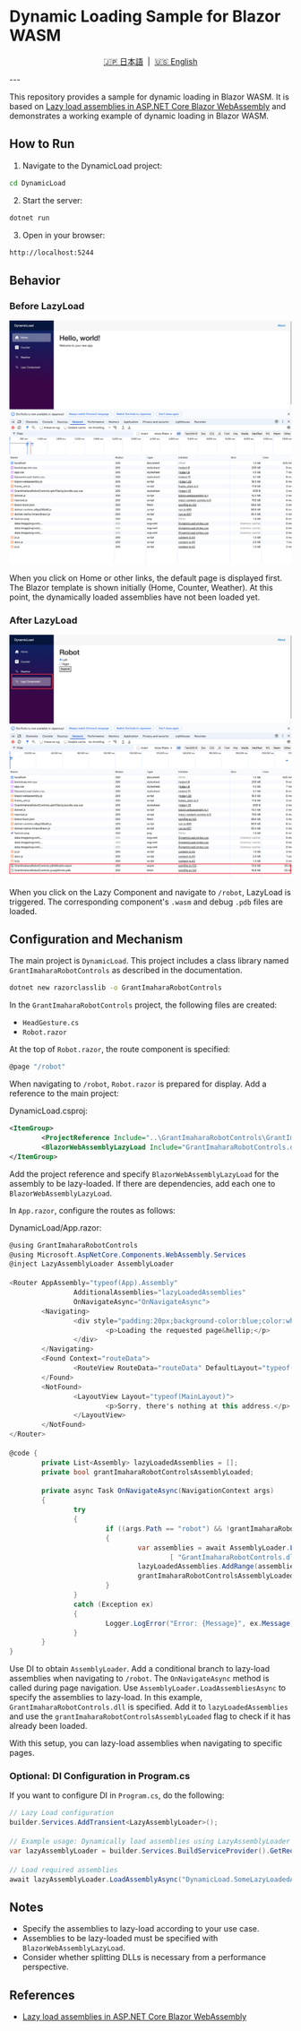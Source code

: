 # Dynamic Loading Sample for Blazor WASM

<p align="center">
    <a href="Readme.ja.md">🇯🇵 日本語</a> &nbsp;|&nbsp;
    <a href="Readme.md">🇺🇸 English</a>
</p>
---

This repository provides a sample for dynamic loading in Blazor WASM. It is based on [Lazy load assemblies in ASP.NET Core Blazor WebAssembly](https://learn.microsoft.com/en-us/aspnet/core/blazor/webassembly-lazy-load-assemblies?view=aspnetcore-9.0) and demonstrates a working example of dynamic loading in Blazor WASM.

## How to Run

1. Navigate to the DynamicLoad project:

```bash
cd DynamicLoad
```

2. Start the server:

```bash
dotnet run
```

3. Open in your browser:

```bash
http://localhost:5244
```

## Behavior

### Before LazyLoad
![Before LazyLoad](/docs/images/BeforeLazyLoad.png)

When you click on Home or other links, the default page is displayed first. The Blazor template is shown initially (Home, Counter, Weather). At this point, the dynamically loaded assemblies have not been loaded yet.

### After LazyLoad
![After LazyLoad](/docs/images/AfterLazyLoad.png)

When you click on the Lazy Component and navigate to `/robot`, LazyLoad is triggered. The corresponding component's `.wasm` and debug `.pdb` files are loaded.

## Configuration and Mechanism

The main project is `DynamicLoad`. This project includes a class library named `GrantImaharaRobotControls` as described in the documentation.

```bash
dotnet new razorclasslib -o GrantImaharaRobotControls
```

In the `GrantImaharaRobotControls` project, the following files are created:

- `HeadGesture.cs`
- `Robot.razor`

At the top of `Robot.razor`, the route component is specified:

```csharp
@page "/robot"
```

When navigating to `/robot`, `Robot.razor` is prepared for display. Add a reference to the main project:

DynamicLoad.csproj:

```xml
<ItemGroup>
        <ProjectReference Include="..\GrantImaharaRobotControls\GrantImaharaRobotControls.csproj" />
        <BlazorWebAssemblyLazyLoad Include="GrantImaharaRobotControls.dll" />
</ItemGroup>
```

Add the project reference and specify `BlazorWebAssemblyLazyLoad` for the assembly to be lazy-loaded. If there are dependencies, add each one to `BlazorWebAssemblyLazyLoad`.

In `App.razor`, configure the routes as follows:

DynamicLoad/App.razor:

```csharp
@using GrantImaharaRobotControls
@using Microsoft.AspNetCore.Components.WebAssembly.Services
@inject LazyAssemblyLoader AssemblyLoader

<Router AppAssembly="typeof(App).Assembly"
                AdditionalAssemblies="lazyLoadedAssemblies"
                OnNavigateAsync="OnNavigateAsync">
        <Navigating>
                <div style="padding:20px;background-color:blue;color:white">
                        <p>Loading the requested page&hellip;</p>
                </div>
        </Navigating>
        <Found Context="routeData">
                <RouteView RouteData="routeData" DefaultLayout="typeof(MainLayout)" />
        </Found>
        <NotFound>
                <LayoutView Layout="typeof(MainLayout)">
                        <p>Sorry, there's nothing at this address.</p>
                </LayoutView>
        </NotFound>
</Router>

@code {
        private List<Assembly> lazyLoadedAssemblies = [];
        private bool grantImaharaRobotControlsAssemblyLoaded;

        private async Task OnNavigateAsync(NavigationContext args)
        {
                try
                {
                        if ((args.Path == "robot") && !grantImaharaRobotControlsAssemblyLoaded)
                        {
                                var assemblies = await AssemblyLoader.LoadAssembliesAsync(
                                        [ "GrantImaharaRobotControls.dll" ]);
                                lazyLoadedAssemblies.AddRange(assemblies);
                                grantImaharaRobotControlsAssemblyLoaded = true;
                        }
                }
                catch (Exception ex)
                {
                        Logger.LogError("Error: {Message}", ex.Message);
                }
        }
}
```

Use DI to obtain `AssemblyLoader`. Add a conditional branch to lazy-load assemblies when navigating to `/robot`. The `OnNavigateAsync` method is called during page navigation. Use `AssemblyLoader.LoadAssembliesAsync` to specify the assemblies to lazy-load. In this example, `GrantImaharaRobotControls.dll` is specified. Add it to `lazyLoadedAssemblies` and use the `grantImaharaRobotControlsAssemblyLoaded` flag to check if it has already been loaded.

With this setup, you can lazy-load assemblies when navigating to specific pages.

### Optional: DI Configuration in Program.cs

If you want to configure DI in `Program.cs`, do the following:

```csharp
// Lazy Load configuration
builder.Services.AddTransient<LazyAssemblyLoader>();

// Example usage: Dynamically load assemblies using LazyAssemblyLoader
var lazyAssemblyLoader = builder.Services.BuildServiceProvider().GetRequiredService<LazyAssemblyLoader>();

// Load required assemblies
await lazyAssemblyLoader.LoadAssemblyAsync("DynamicLoad.SomeLazyLoadedAssembly.dll");
```

## Notes

- Specify the assemblies to lazy-load according to your use case.
- Assemblies to be lazy-loaded must be specified with `BlazorWebAssemblyLazyLoad`.
- Consider whether splitting DLLs is necessary from a performance perspective.

## References

- [Lazy load assemblies in ASP.NET Core Blazor WebAssembly](https://learn.microsoft.com/en-us/aspnet/core/blazor/webassembly-lazy-load-assemblies?view=aspnetcore-9.0)
